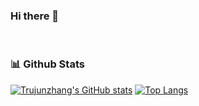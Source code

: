 ### Hi there 👋

<br>


### 📊 Github Stats
[![Trujunzhang's GitHub stats](https://github-readme-stats.vercel.app/api?username=trujunzhang)](https://github.com/anuraghazra/github-readme-stats)
[![Top Langs](https://github-readme-stats.vercel.app/api/top-langs/?username=trujunzhang)](https://github.com/anuraghazra/github-readme-stats)

<a href='https://github.com/trujunzhang/github-stats-transparent'>
  


